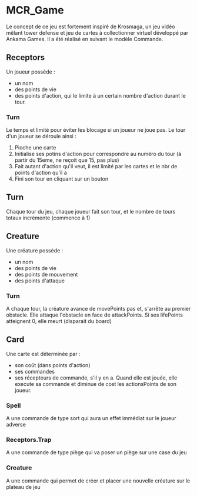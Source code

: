 # MCR_Game
Le concept de ce jeu est fortement inspiré de Krosmaga, un jeu vidéo mêlant tower defense et jeu de cartes à collectionner virtuel développé par Ankama Games. 
Il a été réalisé en suivant le modèle Commande.

## Receptors
Un joueur possède : 
- un nom
- des points de vie
- des points d'action, qui le limite à un certain nombre d'action durant le tour.

### Turn
Le temps et limité pour éviter les blocage si un joueur ne joue pas.
Le tour d'un joueur se déroule ainsi :
		
1. Pioche une carte
2. Initialise ses potins d'action pour correspondre au numéro du tour (à partir du 15eme, ne reçoit que 15, pas plus)
3. Fait autant d'action qu'il veut, il est limité par les cartes et le nbr de points d'action qu'il a
4. Fini son tour en cliquant sur un bouton

## Turn
Chaque tour du jeu, chaque joueur fait son tour, et le nombre de tours totaux incrémente (commence à 1)

## Creature
Une créature possède : 
- un nom
- des points de vie
- des points de mouvement
- des points d'attaque

### Turn
A chaque tour, la créature avance de movePoints pas et, s'arrête au premier obstacle. Elle attaque l'obstacle en face de attackPoints. Si ses lifePoints atteignent 0, elle meurt (disparait du board)

## Card
Une carte est déterminée par :
- son coût (dans points d'action)
- ses commandes
- ses récepteurs de commande, s'il y en a.
Quand elle est jouée, elle execute sa commande et diminue de cost les actionsPoints de son joueur.

### Spell
A une commande de type sort qui aura un effet immédiat sur le joueur adverse
### Receptors.Trap
A une commande de type piège qui va poser un piège sur une case du jeu
### Creature
A une commande qui permet de créer et placer une nouvelle créature sur le plateau de jeu
